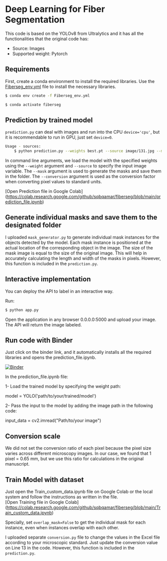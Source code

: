 # Deep Learning for Fiber Segmentation

This code is based on the YOLOv8 from Ultralytics and it has all the functionalities that the original code has:
- Source: Images
- Supported weight: Pytorch

## Requirements
First, create a conda environment to install the required libraries. Use the [Fiberseg_env.yml](Fiberseg_env.yml) file to install the necessary libraries.
```bash
$ conda env create -f Fiberseg_env.yml

$ conda activate fiberseg
```

## Prediction by trained model

`prediction.py` can deal with images and run into the CPU `device='cpu'`, but it is recommendable to run in GPU, just set `device=0`.

```bash
Usage - sources:
    $ python prediction.py --weights best.pt --source image/131.jpg --mask --conversion 0.65                       
 ```
In command line arguments, we load the model with the specified weights using the `--weight` argument and `--source` to specify the input image variable. The `--mask` argument is used to generate the masks and save them in the folder. The `--conversion` argument is used as the conversion factor when converting pixel values to standard units.

[Open Prediction file in Google Colab] (https://colab.research.google.com/github/sqbqamar/fiberseg/blob/main/prediction_file.ipynb)

## Generate individual masks and save them to the designated folder

I uploaded `mask_generator.py` to generate individual mask instances for the objects detected by the model. Each mask instance is positioned at the actual location of the corresponding object in the image. The size of the mask image is equal to the size of the original image. This will help in accurately calculating the length and width of the masks in pixels. However, this function is included in the `prediction.py`.

## Interactive implementation

You can deploy the API to label in an interactive way.

Run:

```bash
$ python app.py 
```
Open the application in any browser 0.0.0.0:5000 and upload your image. The API will return the image labeled.



## Run code with Binder

Just click on the binder link, and it automatically installs all the required libraries and opens the prediction_file.ipynb. 

[![Binder](https://mybinder.org/badge_logo.svg)](https://mybinder.org/v2/gh/sqbqamar/fiberseg/master?labpath=prediction_file.ipynb)




In the prediction_file.ipynb file:

1- Load the trained model by specifying the weight path:

model = YOLO('path/to/your/trained/model') 


 

2- Pass the input to the model by adding the image path in the following code:

input_data = cv2.imread("Path/to/your image")


## Conversion scale 
We did not set the conversion ratio of each pixel because the pixel size varies across different microscopy images.
In our case, we found that 1 pixel = 0.65 mm, but we use this ratio for calculations in the original manuscript.

## Train Model with dataset
Just open the Train_custom_data.ipynb file on Google Colab or the local system and follow the instructions as written in the file.  
[Open Training file in Google Colab] (https://colab.research.google.com/github/sqbqamar/fiberseg/blob/main/Train_custom_data.ipynb)

Specially, set `overlap_mask=False` to get the individual mask for each instance, even when instances overlap with each other.

I uploaded separate `conversion.py` file to change the values in the Excel file according to your microscopic standard. Just update the conversion value on Line 13 in the code. However, this function is included in the `prediction.py`.
 
